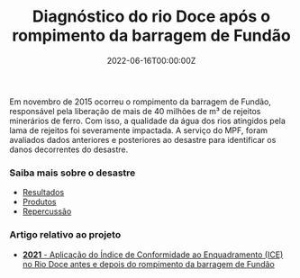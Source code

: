 ﻿---
date: "2022-06-16T00:00:00Z"
external_link: ""
image:
  caption: Lactec
  focal_point: "Center"
  placement: 1
links:
- icon: magnifying-glass
  icon_pack: fas
  name: Saiba mais sobre o desastre
  url: http://diagnostico-riodoce.lactec.org.br/#/
- icon: book-open
  icon_pack: fas
  name: Produtos
  url: http://www.mpf.mp.br/grandes-casos/caso-samarco/atuacao-do-mpf/pareceres-e-relatorios/instituto-lactec
- icon: bullhorn
  icon_pack: fas
  name: Repercussão
  url: https://valor.globo.com/brasil/noticia/2021/11/03/danos-causados-por-desastre-na-barragem-samarco-em-mariana-podem-alcancar-r-60-bilhoes-aponta-estudo.ghtml

summary: 
tags:
- Qualidade da água
- Diagnóstico ambiental
- Lactec
- Finalizado
title: Diagnóstico do rio Doce após o rompimento da barragem de Fundão
url_code: ""
url_pdf: ""
url_slides: ""
url_video: ""


show_date: false
share: false
profile: true
pager: false
---

Em novembro de 2015 ocorreu o rompimento da barragem de Fundão, responsável pela liberação de mais de 40 milhões de m³ de rejeitos minerários de ferro. Com isso, a qualidade da água dos rios atingidos pela lama de rejeitos foi severamente impactada. A serviço do MPF, foram avaliados dados anteriores e posteriores ao desastre para identificar os danos decorrentes do desastre. 

### Saiba mais sobre o desastre
- [Resultados](http://diagnostico-riodoce.lactec.org.br/#/)
- [Produtos](http://www.mpf.mp.br/grandes-casos/caso-samarco/atuacao-do-mpf/pareceres-e-relatorios/instituto-lactec)
- [Repercussão](https://valor.globo.com/brasil/noticia/2021/11/03/danos-causados-por-desastre-na-barragem-samarco-em-mariana-podem-alcancar-r-60-bilhoes-aponta-estudo.ghtml)

### Artigo relativo ao projeto

- [**2021** - Aplicação do Índice de Conformidade ao Enquadramento (ICE) no Rio Doce antes e depois do rompimento da barragem de Fundão](../../publication/doce_sbrh_2021/)